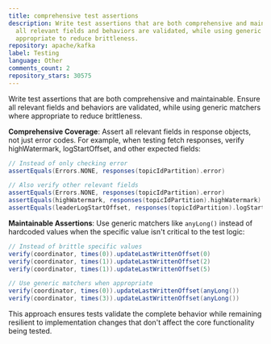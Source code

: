 ```yaml
---
title: comprehensive test assertions
description: Write test assertions that are both comprehensive and maintainable. Ensure
  all relevant fields and behaviors are validated, while using generic matchers where
  appropriate to reduce brittleness.
repository: apache/kafka
label: Testing
language: Other
comments_count: 2
repository_stars: 30575
---
```


Write test assertions that are both comprehensive and maintainable. Ensure all relevant fields and behaviors are validated, while using generic matchers where appropriate to reduce brittleness.

**Comprehensive Coverage**: Assert all relevant fields in response objects, not just error codes. For example, when testing fetch responses, verify highWatermark, logStartOffset, and other expected fields:

```scala
// Instead of only checking error
assertEquals(Errors.NONE, responses(topicIdPartition).error)

// Also verify other relevant fields
assertEquals(Errors.NONE, responses(topicIdPartition).error)
assertEquals(highWatermark, responses(topicIdPartition).highWatermark)
assertEquals(leaderLogStartOffset, responses(topicIdPartition).logStartOffset)
```

**Maintainable Assertions**: Use generic matchers like `anyLong()` instead of hardcoded values when the specific value isn't critical to the test logic:

```scala
// Instead of brittle specific values
verify(coordinator, times(0)).updateLastWrittenOffset(0)
verify(coordinator, times(1)).updateLastWrittenOffset(2)
verify(coordinator, times(1)).updateLastWrittenOffset(5)

// Use generic matchers when appropriate
verify(coordinator, times(0)).updateLastWrittenOffset(anyLong())
verify(coordinator, times(3)).updateLastWrittenOffset(anyLong())
```

This approach ensures tests validate the complete behavior while remaining resilient to implementation changes that don't affect the core functionality being tested.
